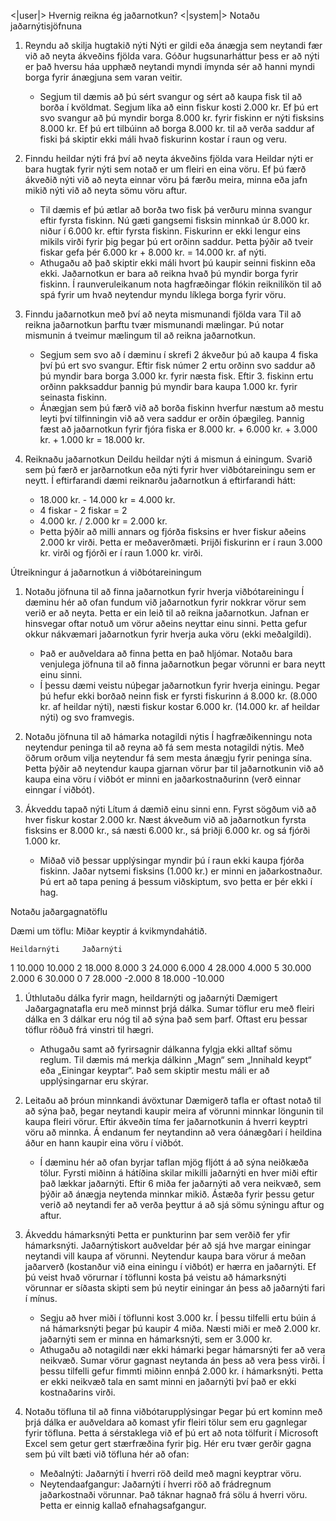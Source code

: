 <|user|>
Hvernig reikna ég jaðarnotkun?
<|system|>
Notaðu jaðarnýtisjöfnuna

1. Reyndu að skilja hugtakið nýti
Nýti er gildi eða ánægja sem neytandi fær við að neyta ákveðins fjölda vara. Góður hugsunarháttur þess er að nýti er það hversu háa upphæð neytandi myndi ímynda sér að hanni myndi borga fyrir ánægjuna sem varan veitir.
    - Segjum til dæmis að þú sért svangur og sért að kaupa fisk til að borða í kvöldmat. Segjum líka að einn fiskur kosti 2.000 kr. Ef þú ert svo svangur að þú myndir borga 8.000 kr. fyrir fiskinn er nýti fisksins 8.000 kr. Ef þú ert tilbúinn að borga 8.000 kr. til að verða saddur af fiski þá skiptir ekki máli hvað fiskurinn kostar í raun og veru.

2. Finndu heildar nýti frá því að neyta ákveðins fjölda vara
Heildar nýti er bara hugtak fyrir nýti sem notað er um fleiri en eina vöru. Ef þú færð ákveðið nýti við að neyta einnar vöru þá færðu meira, minna eða jafn mikið nýti við að neyta sömu vöru aftur.
    - Til dæmis ef þú ætlar að borða two fisk þá verðuru minna svangur eftir fyrsta fiskinn. Nú gæti gangsemi fisksin minnkað úr 8.000 kr. niður í 6.000 kr. eftir fyrsta fiskinn. Fiskurinn er ekki lengur eins mikils virði fyrir þig þegar þú ert orðinn saddur. Þetta þýðir að tveir fiskar gefa þér 6.000 kr + 8.000 kr. = 14.000 kr. af nýti.
    - Athugaðu að það skiptir ekki máli hvort þú kaupir seinni fiskinn eða ekki. Jaðarnotkun er bara að reikna hvað þú myndir borga fyrir fiskinn. Í raunveruleikanum nota hagfræðingar flókin reiknilíkön til að spá fyrir um hvað neytendur myndu líklega borga fyrir vöru.

3. Finndu jaðarnotkun með því að neyta mismunandi fjölda vara
Til að reikna jaðarnotkun þarftu tvær mismunandi mælingar. Þú notar mismunin á tveimur mælingum til að reikna jaðarnotkun.
    - Segjum sem svo að í dæminu í skrefi 2 ákveður þú að kaupa 4 fiska því þú ert svo svangur. Eftir fisk númer 2 ertu orðinn svo saddur að þú myndir bara borga 3.000 kr. fyrir næsta fisk. Eftir 3. fiskinn ertu orðinn pakksaddur þannig þú myndir bara kaupa 1.000 kr. fyrir seinasta fiskinn.
    - Ánægjan sem þú færð við að borða fiskinn hverfur næstum að mestu leyti því tilfinningin við að vera saddur er orðin óþægileg. Þannig fæst að jaðarnotkun fyrir fjóra fiska er 8.000 kr. + 6.000 kr. + 3.000 kr. + 1.000 kr = 18.000 kr.

4. Reiknaðu jaðarnotkun
Deildu heildar nýti á mismun á einingum. Svarið sem þú færð er jarðarnotkun eða nýti fyrir hver viðbótareiningu sem er neytt. Í eftirfarandi dæmi reiknarðu jaðarnotkun á eftirfarandi hátt:
    - 18.000 kr. - 14.000 kr = 4.000 kr.
    - 4 fiskar - 2 fiskar = 2
    - 4.000 kr. / 2.000 kr = 2.000 kr.
    - Þetta þýðir að milli annars og fjórða fisksins er hver fiskur aðeins 2.000 kr virði. Þetta er meðaverðmæti. Þrijði fiskurinn er í raun 3.000 kr. virði og fjórði er í raun 1.000 kr. virði.

Útreikningur á jaðarnotkun á viðbótareiningum

1. Notaðu jöfnuna til að finna jaðarnotkun fyrir hverja viðbótareiningu
Í dæminu hér að ofan fundum við jaðarnotkun fyrir nokkrar vörur sem verið er að neyta. Þetta er ein leið til að reikna jaðarnotkun. Jafnan er hinsvegar oftar notuð um vörur aðeins neyttar einu sinni. Þetta gefur okkur nákvæmari jaðarnotkun fyrir hverja auka vöru (ekki meðalgildi).
    - Það er auðveldara að finna þetta en það hljómar. Notaðu bara venjulega jöfnuna til að finna jaðarnotkun þegar vörunni er bara neytt einu sinni.
    - Í þessu dæmi veistu núþegar jaðarnotkun fyrir hverja einingu. Þegar þú hefur ekki borðað neinn fisk er fyrsti fiskurinn á 8.000 kr. (8.000 kr. af heildar nýti), næsti fiskur kostar 6.000 kr. (14.000 kr. af heildar nýti) og svo framvegis.

2. Notaðu jöfnuna til að hámarka notagildi nýtis
Í hagfræðikenningu nota neytendur peninga til að reyna að fá sem mesta notagildi nýtis. Með öðrum orðum vilja neytendur fá sem mesta ánægju fyrir peninga sína. Þetta þýðir að neytendur kaupa gjarnan vörur þar til jaðarnotkunin við að kaupa eina vöru í viðbót er minni en jaðarkostnaðurinn (verð einnar einngar í viðbót).

3. Ákveddu tapað nýti
Lítum á dæmið einu sinni enn. Fyrst sögðum við að hver fiskur kostar 2.000 kr. Næst ákveðum við að jaðarnotkun fyrsta fisksins er 8.000 kr., sá næsti 6.000 kr., sá þriðji 6.000 kr. og sá fjórði 1.000 kr.
    - Miðað við þessar upplýsingar myndir þú í raun ekki kaupa fjórða fiskinn. Jaðar nytsemi fisksins (1.000 kr.) er minni en jaðarkostnaður. Þú ert að tapa pening á þessum viðskiptum, svo þetta er þér ekki í hag.

Notaðu jaðargagnatöflu

Dæmi um töflu: Miðar keyptir á kvikmyndahátið. 

    Heildarnýti     Jaðarnýti
1     10.000          10.000
2     18.000          8.000
3     24.000          6.000
4     28.000          4.000
5     30.000          2.000
6     30.000            0
7     28.000         -2.000
8     18.000         -10.000

1. Úthlutaðu dálka fyrir magn, heildarnýti og jaðarnýti
Dæmigert Jaðargagnatafla eru með minnst þrjá dálka. Sumar töflur eru með fleiri dálka en 3 dálkar eru nóg til að sýna það sem þarf. Oftast eru þessar töflur röðuð frá vinstri til hægri.
    - Athugaðu samt að fyrirsagnir dálkanna fylgja ekki alltaf sömu reglum. Til dæmis má merkja dálkinn „Magn“ sem „Innihald keypt“ eða „Einingar keyptar“. Það sem skiptir mestu máli er að upplýsingarnar eru skýrar.

2. Leitaðu að þróun minnkandi ávöxtunar
Dæmigerð tafla er oftast notað til að sýna það, þegar neytandi kaupir meira af vörunni minnkar löngunin til kaupa fleiri vörur. Eftir ákveðin tíma fer jaðarnotkunin á hverri keyptri vöru að minnka. Á endanum fer neytandinn að vera óánægðari í heildina áður en hann kaupir eina vöru í viðbót.
    - Í dæminu hér að ofan byrjar taflan mjög fljótt á að sýna neiðkæða tölur. Fyrsti miðinn á hátíðina skilar mikilli jaðarnýti en hver miði eftir það lækkar jaðarnýti. Eftir 6 miða fer jaðarnýti að vera neikvæð, sem þýðir að ánægja neytenda minnkar mikið. Ástæða fyrir þessu getur verið að neytandi fer að verða þeyttur á að sjá sömu sýningu aftur og aftur.

3. Ákveddu hámarksnýti
Þetta er punkturinn þar sem verðið fer yfir hámarksnýti. Jaðarnýtiskort auðveldar þér að sjá hve margar einingar neytandi vill kaupa af vörunni. Neytendur kaupa bara vörur á meðan jaðarverð (kostanður við eina einingu í viðbót) er hærra en jaðarnýti. Ef þú veist hvað vörurnar í töflunni kosta þá veistu að hámarksnýti vörunnar er síðasta skipti sem þú neytir einingar án þess að jaðarnýti fari í mínus.
    - Segju að hver miði í töflunni kost 3.000 kr. Í þessu tilfelli ertu búin á ná hámarksnýti þegar þú kaupir 4 miða. Næsti miði er með 2.000 kr. jaðarnýti sem er minna en hámarksnýti, sem er 3.000 kr.
    - Athugaðu að notagildi nær ekki hámarki þegar hámarsnýti fer að vera neikvæð. Sumar vörur gagnast neytanda án þess að vera þess virði. Í þessu tilfelli gefur fimmti miðinn ennþá 2.000 kr. í hámarksnýti. Þetta er ekki neikvæð tala en samt minni en jaðarnýti því það er ekki kostnaðarins virði.

4. Notaðu töfluna til að finna viðbótarupplýsingar
Þegar þú ert kominn með þrjá dálka er auðveldara að komast yfir fleiri tölur sem eru gagnlegar fyrir töfluna. Þetta á sérstaklega við ef þú ert að nota tölfurit í Microsoft Excel sem getur gert stærfræðina fyrir þig. Hér eru tvær gerðir gagna sem þú vilt bæti við töfluna hér að ofan:
    - Meðalnýti: Jaðarnýti í hverri röð deild með magni keyptrar vöru.
    - Neytendaafgangur: Jaðarnýti í hverri röð að frádregnum jaðarkostnaði vörunnar. Það táknar hagnað frá sölu á hverri vöru. Þetta er einnig kallað efnahagsafgangur.
